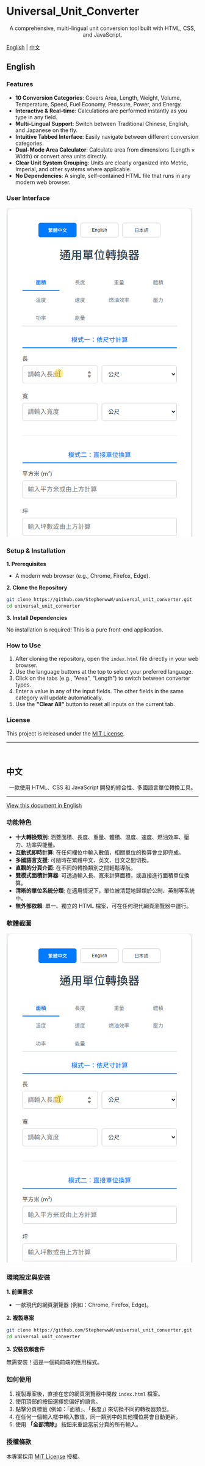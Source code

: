 # Universal_Unit_Converter

<div align="center">
A comprehensive, multi-lingual unit conversion tool built with HTML, CSS, and JavaScript.
</div>

[English](#english) | [中文](#中文)

## <a name="english"></a>English

### Features

* **10 Conversion Categories**: Covers Area, Length, Weight, Volume, Temperature, Speed, Fuel Economy, Pressure, Power, and Energy.
* **Interactive & Real-time**: Calculations are performed instantly as you type in any field.
* **Multi-Lingual Support**: Switch between Traditional Chinese, English, and Japanese on the fly.
* **Intuitive Tabbed Interface**: Easily navigate between different conversion categories.
* **Dual-Mode Area Calculator**: Calculate area from dimensions (Length × Width) or convert area units directly.
* **Clear Unit System Grouping**: Units are clearly organized into Metric, Imperial, and other systems where applicable.
* **No Dependencies**: A single, self-contained HTML file that runs in any modern web browser.

### User Interface

![Application Demo GIF](images/usage_demo.gif)

### Setup & Installation

**1. Prerequisites**

* A modern web browser (e.g., Chrome, Firefox, Edge).

**2. Clone the Repository**
```bash
git clone https://github.com/StephenwwW/universal_unit_converter.git
cd universal_unit_converter
````

**3. Install Dependencies**

No installation is required! This is a pure front-end application.

### How to Use

1. After cloning the repository, open the `index.html` file directly in your web browser.
2. Use the language buttons at the top to select your preferred language.
3. Click on the tabs (e.g., "Area", "Length") to switch between converter types.
4. Enter a value in any of the input fields. The other fields in the same category will update automatically.
5. Use the **"Clear All"** button to reset all inputs on the current tab.

### License

This project is released under the [MIT License](LICENSE).

---

<br>

## <a name="中文"></a>中文

<div align="center">
一款使用 HTML、CSS 和 JavaScript 開發的綜合性、多國語言單位轉換工具。
</div>

---

[View this document in English](#english)

### 功能特色

* **十大轉換類別**: 涵蓋面積、長度、重量、體積、溫度、速度、燃油效率、壓力、功率與能量。
* **互動式即時計算**: 在任何欄位中輸入數值，相關單位的換算會立即完成。
* **多國語言支援**: 可隨時在繁體中文、英文、日文之間切換。
* **直觀的分頁介面**: 在不同的轉換類別之間輕鬆導航。
* **雙模式面積計算器**: 可透過輸入長、寬來計算面積，或直接進行面積單位換算。
* **清晰的單位系統分類**: 在適用情況下，單位被清楚地歸類於公制、英制等系統中。
* **無外部依賴**: 單一、獨立的 HTML 檔案，可在任何現代網頁瀏覽器中運行。

### 軟體截圖

![操作程式 GIF 動畫](images/usage_demo.gif)

### 環境設定與安裝

**1. 前置需求**

* 一款現代的網頁瀏覽器 (例如：Chrome, Firefox, Edge)。

**2. 複製專案**

```bash
git clone https://github.com/StephenwwW/universal_unit_converter.git
cd universal_unit_converter
```

**3. 安裝依賴套件**

無需安裝！這是一個純前端的應用程式。

### 如何使用

1. 複製專案後，直接在您的網頁瀏覽器中開啟 `index.html` 檔案。
2. 使用頂部的按鈕選擇您偏好的語言。
3. 點擊分頁標籤 (例如：「面積」、「長度」) 來切換不同的轉換器類型。
4. 在任何一個輸入框中輸入數值，同一類別中的其他欄位將會自動更新。
5. 使用 **「全部清除」** 按鈕來重設當前分頁的所有輸入。

### 授權條款

本專案採用 [MIT License](LICENSE) 授權。

